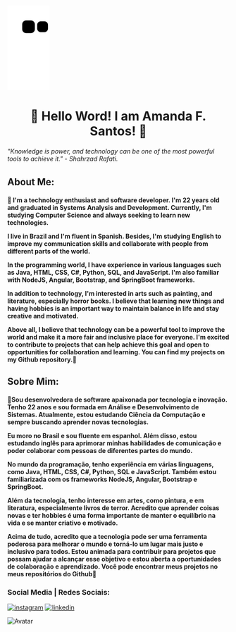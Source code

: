 ![Snake animation](https://github.com/Amandasfs/Amandasfs/blob/output/github-contribution-grid-snake.svg)

<h1 align="center"> 💜 Hello Word! I am Amanda F. Santos! 💜 </h1> 

<h6>"Knowledge is power, and technology can be one of the most powerful tools to achieve it." - Shahrzad Rafati.</h6>

<h2>About Me: </a>

<h4>💜 I'm a technology enthusiast and software developer. I'm 22 years old and graduated in Systems Analysis and Development. Currently, I'm studying Computer Science and always seeking to learn new technologies.

I live in Brazil and I'm fluent in Spanish. Besides, I'm studying English to improve my communication skills and collaborate with people from different parts of the world.

In the programming world, I have experience in various languages such as Java, HTML, CSS, C#, Python, SQL, and JavaScript. I'm also familiar with NodeJS, Angular, Bootstrap, and SpringBoot frameworks.

In addition to technology, I'm interested in arts such as painting, and literature, especially horror books. I believe that learning new things and having hobbies is an important way to maintain balance in life and stay creative and motivated.

Above all, I believe that technology can be a powerful tool to improve the world and make it a more fair and inclusive place for everyone. I'm excited to contribute to projects that can help achieve this goal and open to opportunities for collaboration and learning. You can find my projects on my Github repository.💜</h4>

<h2>Sobre Mim: </a>

<h4>💜Sou desenvolvedora de software apaixonada por tecnologia e inovação. Tenho 22 anos e sou formada em Análise e Desenvolvimento de Sistemas. Atualmente, estou estudando Ciência da Computação e sempre buscando aprender novas tecnologias.

Eu moro no Brasil e sou fluente em espanhol. Além disso, estou estudando inglês para aprimorar minhas habilidades de comunicação e poder colaborar com pessoas de diferentes partes do mundo.

No mundo da programação, tenho experiência em várias linguagens, como Java, HTML, CSS, C#, Python, SQL e JavaScript. Também estou familiarizada com os frameworks NodeJS, Angular, Bootstrap e SpringBoot.

Além da tecnologia, tenho interesse em artes, como pintura, e em literatura, especialmente livros de terror. Acredito que aprender coisas novas e ter hobbies é uma forma importante de manter o equilíbrio na vida e se manter criativo e motivado.

Acima de tudo, acredito que a tecnologia pode ser uma ferramenta poderosa para melhorar o mundo e torná-lo um lugar mais justo e inclusivo para todos. Estou animada para contribuir para projetos que possam ajudar a alcançar esse objetivo e estou aberta a oportunidades de colaboração e aprendizado. Você pode encontrar meus projetos no meus repositórios do Github💜</h4>

<h3> Social Media | Redes Sociais:</h3>

<a href="https://www.instagram.com/amandsfs/">![instagram](https://user-images.githubusercontent.com/79655661/228024942-59408489-8ffd-45ea-8979-b7acf345cf58.png)</a> <a href="https://www.linkedin.com/in/amanda-freitas-santos/">![linkedin](https://user-images.githubusercontent.com/79655661/228024208-1a071433-dc4b-45f1-8bad-c90187b08b9e.png)</a>

![Avatar](https://user-images.githubusercontent.com/79655661/228041058-cf63397a-8c23-40be-8ca0-f4bacefc43f9.png)


